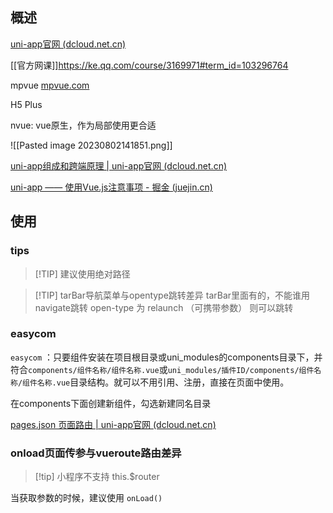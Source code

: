 
## 概述

[uni-app官网 (dcloud.net.cn)](https://uniapp.dcloud.net.cn/resource.html)

[[官方网课]]https://ke.qq.com/course/3169971#term_id=103296764

mpvue [mpvue.com](http://mpvue.com/)

H5 Plus

nvue: vue原生，作为局部使用更合适

![[Pasted image 20230802141851.png]]

[uni-app组成和跨端原理 | uni-app官网 (dcloud.net.cn)](https://uniapp.dcloud.net.cn/tutorial/)

[uni-app —— 使用Vue.js注意事项 - 掘金 (juejin.cn)](https://juejin.cn/post/6881459593868918792?searchId=202308021516166209C4BF362494A4BC06)


## 使用

### tips

 > [!TIP] 建议使用绝对路径

> [!TIP]  tarBar导航菜单与opentype跳转差异
> tarBar里面有的，不能谁用navigate跳转
> open-type 为 relaunch （可携带参数） 则可以跳转
  

### easycom

`easycom` ：只要组件安装在项目根目录或uni_modules的components目录下，并符合`components/组件名称/组件名称.vue`或`uni_modules/插件ID/components/组件名称/组件名称.vue`目录结构。就可以不用引用、注册，直接在页面中使用。

在components下面创建新组件，勾选新建同名目录

[pages.json 页面路由 | uni-app官网 (dcloud.net.cn)](https://uniapp.dcloud.net.cn/collocation/pages.html#easycom)

### onload页面传参与vueroute路由差异

> [!tip] 小程序不支持 this.$router

当获取参数的时候，建议使用 `onLoad()`